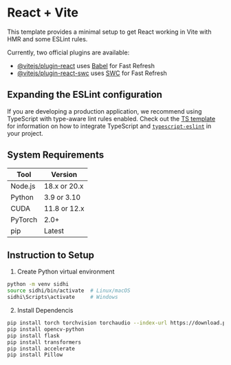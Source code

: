 # React + Vite

This template provides a minimal setup to get React working in Vite with HMR and some ESLint rules.

Currently, two official plugins are available:

- [@vitejs/plugin-react](https://github.com/vitejs/vite-plugin-react/blob/main/packages/plugin-react) uses [Babel](https://babeljs.io/) for Fast Refresh
- [@vitejs/plugin-react-swc](https://github.com/vitejs/vite-plugin-react/blob/main/packages/plugin-react-swc) uses [SWC](https://swc.rs/) for Fast Refresh

## Expanding the ESLint configuration

If you are developing a production application, we recommend using TypeScript with type-aware lint rules enabled. Check out the [TS template](https://github.com/vitejs/vite/tree/main/packages/create-vite/template-react-ts) for information on how to integrate TypeScript and [`typescript-eslint`](https://typescript-eslint.io) in your project.
## System Requirements 
| Tool    | Version                                   |
| ------- | ----------------------------------------- |
| Node.js | 18.x or 20.x                              |
| Python  | 3.9 or 3.10                               |
| CUDA    | 11.8 or 12.x                              |
| PyTorch | 2.0+                                      |
| pip     | Latest                                    |

## Instruction to Setup 

1. Create Python virtual environment
```bash
python -m venv sidhi
source sidhi/bin/activate  # Linux/macOS
sidhi\Scripts\activate     # Windows
```
2. Install Dependencis
```bash
pip install torch torchvision torchaudio --index-url https://download.pytorch.org/whl/cu126 # Install torch according to your cuda
pip install opencv-python
pip install flask
pip install transformers
pip install accelerate
pip install Pillow
```


